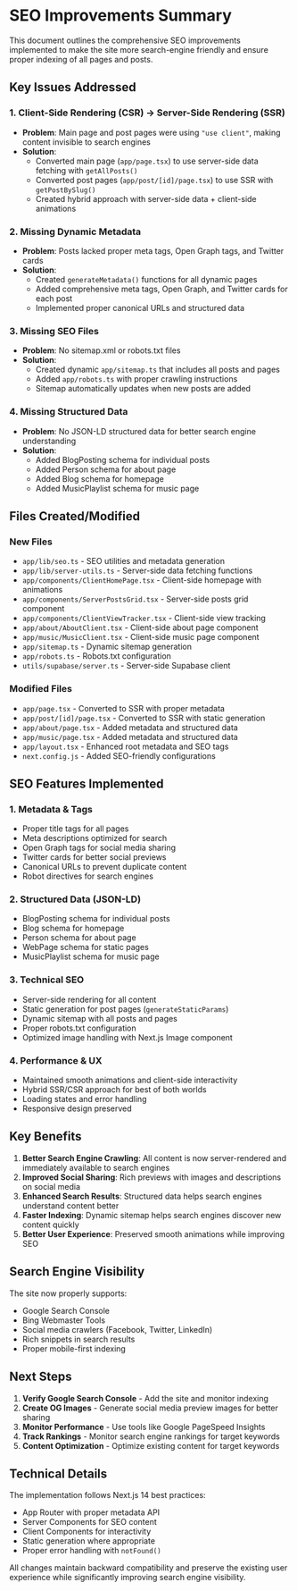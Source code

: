 # SEO Improvements Summary

This document outlines the comprehensive SEO improvements implemented to make the site more search-engine friendly and ensure proper indexing of all pages and posts.

## Key Issues Addressed

### 1. **Client-Side Rendering (CSR) → Server-Side Rendering (SSR)**
- **Problem**: Main page and post pages were using `"use client"`, making content invisible to search engines
- **Solution**: 
  - Converted main page (`app/page.tsx`) to use server-side data fetching with `getAllPosts()`
  - Converted post pages (`app/post/[id]/page.tsx`) to use SSR with `getPostBySlug()`
  - Created hybrid approach with server-side data + client-side animations

### 2. **Missing Dynamic Metadata**
- **Problem**: Posts lacked proper meta tags, Open Graph tags, and Twitter cards
- **Solution**: 
  - Created `generateMetadata()` functions for all dynamic pages
  - Added comprehensive meta tags, Open Graph, and Twitter cards for each post
  - Implemented proper canonical URLs and structured data

### 3. **Missing SEO Files**
- **Problem**: No sitemap.xml or robots.txt files
- **Solution**: 
  - Created dynamic `app/sitemap.ts` that includes all posts and pages
  - Added `app/robots.ts` with proper crawling instructions
  - Sitemap automatically updates when new posts are added

### 4. **Missing Structured Data**
- **Problem**: No JSON-LD structured data for better search engine understanding
- **Solution**: 
  - Added BlogPosting schema for individual posts
  - Added Person schema for about page
  - Added Blog schema for homepage
  - Added MusicPlaylist schema for music page

## Files Created/Modified

### New Files
- `app/lib/seo.ts` - SEO utilities and metadata generation
- `app/lib/server-utils.ts` - Server-side data fetching functions
- `app/components/ClientHomePage.tsx` - Client-side homepage with animations
- `app/components/ServerPostsGrid.tsx` - Server-side posts grid component
- `app/components/ClientViewTracker.tsx` - Client-side view tracking
- `app/about/AboutClient.tsx` - Client-side about page component
- `app/music/MusicClient.tsx` - Client-side music page component
- `app/sitemap.ts` - Dynamic sitemap generation
- `app/robots.ts` - Robots.txt configuration
- `utils/supabase/server.ts` - Server-side Supabase client

### Modified Files
- `app/page.tsx` - Converted to SSR with proper metadata
- `app/post/[id]/page.tsx` - Converted to SSR with static generation
- `app/about/page.tsx` - Added metadata and structured data
- `app/music/page.tsx` - Added metadata and structured data
- `app/layout.tsx` - Enhanced root metadata and SEO tags
- `next.config.js` - Added SEO-friendly configurations

## SEO Features Implemented

### 1. **Metadata & Tags**
- Proper title tags for all pages
- Meta descriptions optimized for search
- Open Graph tags for social media sharing
- Twitter cards for better social previews
- Canonical URLs to prevent duplicate content
- Robot directives for search engines

### 2. **Structured Data (JSON-LD)**
- BlogPosting schema for individual posts
- Blog schema for homepage
- Person schema for about page
- WebPage schema for static pages
- MusicPlaylist schema for music page

### 3. **Technical SEO**
- Server-side rendering for all content
- Static generation for post pages (`generateStaticParams`)
- Dynamic sitemap with all posts and pages
- Proper robots.txt configuration
- Optimized image handling with Next.js Image component

### 4. **Performance & UX**
- Maintained smooth animations and client-side interactivity
- Hybrid SSR/CSR approach for best of both worlds
- Loading states and error handling
- Responsive design preserved

## Key Benefits

1. **Better Search Engine Crawling**: All content is now server-rendered and immediately available to search engines
2. **Improved Social Sharing**: Rich previews with images and descriptions on social media
3. **Enhanced Search Results**: Structured data helps search engines understand content better
4. **Faster Indexing**: Dynamic sitemap helps search engines discover new content quickly
5. **Better User Experience**: Preserved smooth animations while improving SEO

## Search Engine Visibility

The site now properly supports:
- Google Search Console
- Bing Webmaster Tools
- Social media crawlers (Facebook, Twitter, LinkedIn)
- Rich snippets in search results
- Proper mobile-first indexing

## Next Steps

1. **Verify Google Search Console** - Add the site and monitor indexing
2. **Create OG Images** - Generate social media preview images for better sharing
3. **Monitor Performance** - Use tools like Google PageSpeed Insights
4. **Track Rankings** - Monitor search engine rankings for target keywords
5. **Content Optimization** - Optimize existing content for target keywords

## Technical Details

The implementation follows Next.js 14 best practices:
- App Router with proper metadata API
- Server Components for SEO content
- Client Components for interactivity
- Static generation where appropriate
- Proper error handling with `notFound()`

All changes maintain backward compatibility and preserve the existing user experience while significantly improving search engine visibility.